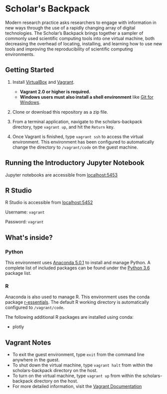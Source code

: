 # Scholar's Backpack

Modern research practice asks researchers to engage with information in new ways through the use of a rapidly changing array of digital technologies. The Scholar’s Backpack brings together a sampler of commonly used scientific computing tools into one virtual machine, both decreasing the overhead of locating, installing, and learning how to use new tools and improving the reproducibility of scientific computing environments.

## Getting Started

1. Install [VirtualBox](https://www.virtualbox.org/wiki/Downloads) and [Vagrant](https://www.vagrantup.com/downloads.html).
    * **Vagrant 2.0 or higher is required.**
    * **Windows users must also install a shell environment** like [Git for Windows](https://git-for-windows.github.io/).
1. Clone or download this repository as a zip file.

1. From a terminal application, navigate to the scholars-backpack directory, type `vagrant up`, and hit the `Return` key.

1. Once Vagrant is finished, type `vagrant ssh` to access the virtual environment. This environment has been configured to automatically change the directory to `/vagrant/code` on the guest machine.

## Running the Introductory Jupyter Notebook

Jupyter notebooks are accessible from [localhost:5453](http://localhost:5453)

## R Studio

R Studio is accessible from [localhost:5452](http://localhost:5452)

Username: `vagrant`

Password: `vagrant`

## What's inside?

### Python

This environment uses [Anaconda 5.0.1](https://www.continuum.io/downloads) to install and manage Python. A complete list of included packages can be found under the [Python 3.6](https://docs.continuum.io/anaconda/pkg-docs) package list.

### R

Anaconda is also used to manage R. This environment uses the conda package [r-essentials](https://docs.continuum.io/anaconda/r-language-pkg-docs). The default R working directory is automatically configured to `/vagrant/code`.

The following additional R packages are installed using conda:

* plotly

## Vagrant Notes

* To exit the guest environment, type `exit` from the command line anywhere in the guest.
* To shut down the virtual machine, type `vagrant halt` from within the scholars-backpack directory on the host.
* To turn on the virtual machine, type `vagrant up` from within the scholars-backpack directory on the host.
* For more detailed information, visit the [Vagrant Documentation](https://www.vagrantup.com/docs/)
